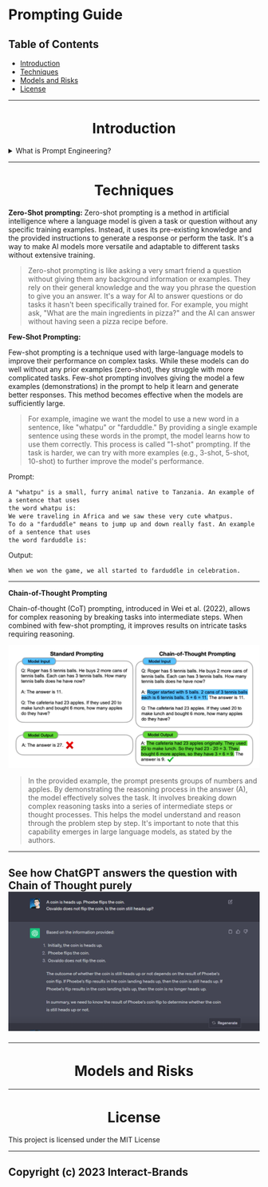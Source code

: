 # Prompting Guide 

## Table of Contents

- [Introduction](#introduction)
- [Techniques](#techniques)
- [Models and Risks](#risks)
- [License](#license)
---

<h1 id=introduction align="center"> Introduction</h1>

<details>
  <summary>
    What is Prompt Engineering?
  </summary>
    Prompt engineering is a relatively new discipline for developing and optimizing prompts to efficiently use language models (LMs). Prompt crafting isn't just about constructing clever queries; it helps improve the capacity of LLMs on a wide range of common and complex tasks. It's the art of forging a relationship with these linguistic giants, where understanding their capabilities and limitations is just the beginning.
    
</details>

---

<h1 id=techniques align="center">Techniques</h1>




**Zero-Shot prompting:** Zero-shot prompting is a method in artificial intelligence where a language model is given a task or question without any specific training examples. Instead, it uses its pre-existing knowledge and the provided instructions to generate a response or perform the task. It's a way to make AI models more versatile and adaptable to different tasks without extensive training.

>Zero-shot prompting is like asking a very smart friend a question without giving them any background information or examples. They rely on their general knowledge and the way you phrase the question to give you an answer. It's a way for AI to answer questions or do tasks it hasn't been specifically trained for. For example, you might ask, "What are the main ingredients in pizza?" and the AI can answer without having seen a pizza recipe before.


**Few-Shot Prompting:** 

Few-shot prompting is a technique used with large-language models to improve their performance on complex tasks. While these models can do well without any prior examples (zero-shot), they struggle with more complicated tasks. Few-shot prompting involves giving the model a few examples (demonstrations) in the prompt to help it learn and generate better responses. This method becomes effective when the models are sufficiently large.

> For example, imagine we want the model to use a new word in a sentence, like "whatpu" or "farduddle." By providing a single example sentence using these words in the prompt, the model learns how to use them correctly. This process is called "1-shot" prompting. If the task is harder, we can try with more examples (e.g., 3-shot, 5-shot, 10-shot) to further improve the model's performance.

Prompt:
```
A "whatpu" is a small, furry animal native to Tanzania. An example of a sentence that uses
the word whatpu is:
We were traveling in Africa and we saw these very cute whatpus.
To do a "farduddle" means to jump up and down really fast. An example of a sentence that uses
the word farduddle is:
```
Output:
```
When we won the game, we all started to farduddle in celebration.
```
---
**Chain-of-Thought Prompting**

Chain-of-thought (CoT) prompting, introduced in Wei et al. (2022), allows for complex reasoning by breaking tasks into intermediate steps. When combined with few-shot prompting, it improves results on intricate tasks requiring reasoning.

![COT](img/cot.PNG)

> In the provided example, the prompt presents groups of numbers and apples. By demonstrating the reasoning process in the answer (A), the model effectively solves the task. It involves breaking down complex reasoning tasks into a series of intermediate steps or thought processes. This helps the model understand and reason through the problem step by step. It's important to note that this capability emerges in large language models, as stated by the authors.

---
See how ChatGPT answers the question with Chain of Thought purely
![COT](img/chat.PNG)
---

---

<h1 id=risks align="center">Models and Risks</h1>

---

<h1 id=license align="center"> License</h1>
This project is licensed under the MIT License

---
Copyright (c) 2023 Interact-Brands
---

